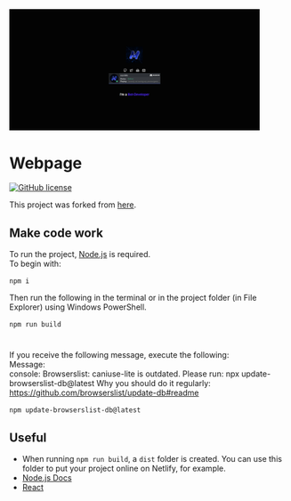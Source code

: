 <img src="https://raw.githubusercontent.com/Max1385/webpage/master/preview.png" width="450px" title="Preview image of the webpage (darkmode)" />

# Webpage

[![GitHub license](https://img.shields.io/badge/license-AGPL_3.0-blue.svg)](https://raw.githubusercontent.com/Max1385/webpage/master/LICENSE)


This project was forked from [here](https://github.com/LostLuma/website).

## Make code work
To run the project, [Node.js](https://nodejs.org/en) is required.\
To begin with:
```
npm i
```
Then run the following in the terminal or in the project folder (in File Explorer) using Windows PowerShell.
```
npm run build
```
#
If you receive the following message, execute the following:\
Message:\
console: Browserslist: caniuse-lite is outdated. Please run:
  npx update-browserslist-db@latest
  Why you should do it regularly: https://github.com/browserslist/update-db#readme
```
npm update-browserslist-db@latest
```

## Useful
- When running ```npm run build```, a `dist` folder is created. You can use this folder to put your project online on Netlify, for example.
- [Node.js Docs](https://nodejs.org/en/docs)
- [React](https://react.dev/)
